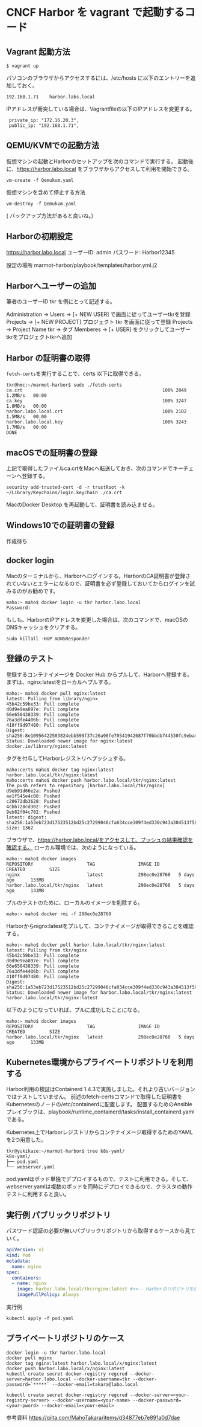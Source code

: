# CNCF Harbor を vagrant で起動するコード


## Vagrant 起動方法

~~~
$ vagrant up
~~~

パソコンのブラウザからアクセスするには、/etc/hosts に以下のエントリーを追加しておく。

~~~
192.168.1.71    harbor.labs.local
~~~

IPアドレスが衝突している場合は、Vagrantfileの以下のIPアドレスを変更する。

~~~
 private_ip: "172.16.20.3",
 public_ip: "192.168.1.71",
~~~



## QEMU/KVMでの起動方法

仮想マシンの起動とHarborのセットアップを次のコマンドで実行する。
起動後に、https://harbor.labo.local をブラウザからアクセスして利用を開始できる。

~~~
vm-create -f Qemukvm.yaml
~~~

仮想マシンを含めて停止する方法

~~~
vm-destroy -f Qemukvm.yaml
~~~

( バックアップ方法があると良いね。)


## Harborの初期設定

https://harbor.labo.local
ユーザーID: admin
パスワード: Harbor12345

設定の場所 marmot-harbor/playbook/templates/harbor.yml.j2 


## Harborへユーザーの追加

筆者のユーザーID tkr を例にとって記述する。

Administration -> Users -> [+ NEW USER] で画面に従ってユーザーtkrを登録
Projects -> [+ NEW PROJECT]  プロジェクト tkr を画面に従って登録
Projects -> Project Name tkr -> タブ Memberes -> [+ USER] をクリックしてユーザーtkrをプロジェクトtkrへ追加



## Harbor の証明書の取得

`fetch-certs`を実行することで、certs 以下に取得できる。

~~~
tkr@hmc:~/marmot-harbor$ sudo ./fetch-certs
ca.crt                                                    100% 2049     1.2MB/s   00:00    
ca.key                                                    100% 3247     1.8MB/s   00:00    
harbor.labo.local.crt                                     100% 2102     1.5MB/s   00:00    
harbor.labo.local.key                                     100% 3243     1.7MB/s   00:00    
DONE
~~~


## macOSでの証明書の登録

上記で取得したファイルca.crtをMacへ転送しておき、次のコマンドでキーチェーンへ登録する。

~~~
security add-trusted-cert -d -r trustRoot -k ~/Library/Keychains/login.keychain ./ca.crt 
~~~

MacのDocker Desktop を再起動して、証明書を読み込ませる。


## Windows10での証明書の登録

作成待ち



## docker login

Macのターミナルから、Harborへログインする。HarborのCA証明書が登録されていないとエラーになるので、証明書を必ず登録しておいてからログインを試みるのがお勧めです。

~~~
maho:~ maho$ docker login -u tkr harbor.labo.local
Password: 
~~~

もしも、HarborのIPアドレスを変更した場合は、次のコマンドで、macOSのDNSキャッシュをクリアする。

~~~
sudo killall -HUP mDNSResponder
~~~

## 登録のテスト

登録するコンテナイメージを Docker Hub からプルして、Harborへ登録する。
まずは、nginx:latestをローカルへプルする。

~~~
maho:~ maho$ docker pull nginx:latest
latest: Pulling from library/nginx
45b42c59be33: Pull complete 
d0d9e9ea897e: Pull complete 
66e650438339: Pull complete 
76a3dfe4406b: Pull complete 
410ff9d97480: Pull complete 
Digest: sha256:8e10956422503824ebb599f37c26a90fe70541942687f70bbdb744530fc9eba4
Status: Downloaded newer image for nginx:latest
docker.io/library/nginx:latest
~~~

タグを付与してHarborレジストリへプッシュする。

~~~
maho:certs maho$ docker tag nginx:latest harbor.labo.local/tkr/nginx:latest
maho:certs maho$ docker push harbor.labo.local/tkr/nginx:latest
The push refers to repository [harbor.labo.local/tkr/nginx]
d9eb91d66e2a: Pushed 
ae1f545e4c08: Pushed 
c20672db3628: Pushed 
4cbb728cd302: Pushed 
9eb82f04c782: Pushed 
latest: digest: sha256:1a53eb723d17523512bd25c27299046cfa034cce309f4ed330c943a304513f59 size: 1362
~~~

ブラウザで、https://harbor.labo.local/をアクセスして、プッシュの結果確認を確認する。
ローカル環境では、次のようになっている。

~~~
maho:~ maho$ docker images
REPOSITORY                    TAG                IMAGE ID       CREATED         SIZE
nginx                         latest             298ec0e28760   5 days ago      133MB
harbor.labo.local/tkr/nginx   latest             298ec0e28760   5 days ago      133MB
~~~

プルのテストのために、ローカルのイメージを削除する。

~~~
maho:~ maho$ docker rmi -f 298ec0e28760
~~~

Harborからnignx:latestをプルして、コンテナイメージが取得できることを確認する。

~~~
maho:~ maho$ docker pull harbor.labo.local/tkr/nginx:latest
latest: Pulling from tkr/nginx
45b42c59be33: Pull complete 
d0d9e9ea897e: Pull complete 
66e650438339: Pull complete 
76a3dfe4406b: Pull complete 
410ff9d97480: Pull complete 
Digest: sha256:1a53eb723d17523512bd25c27299046cfa034cce309f4ed330c943a304513f59
Status: Downloaded newer image for harbor.labo.local/tkr/nginx:latest
harbor.labo.local/tkr/nginx:latest
~~~

以下のようになっていれば、プルに成功したことになる。

~~~
maho:~ maho$ docker images
REPOSITORY                    TAG                IMAGE ID       CREATED         SIZE
harbor.labo.local/tkr/nginx   latest             298ec0e28760   5 days ago      133MB
~~~


## Kubernetes環境からプライベートリポジトリを利用する

Harbor利用の検証はContainerd 1.4.3で実施しました。それより古いバージョンではテストしていません。
前述のfetch-certsコマンドで取得した証明書をKubernetesのノードの/etc/containerdに配置します。
配置するためのAnsibleプレイブックは、playbook/runtime_containerd/tasks/install_containerd.yaml
である。


Kubernetes上でHarborレジストリからコンテナイメージ取得するためのYAMLを2つ用意した。

~~~
tkr@yukikaze:~/marmot-harbor$ tree k8s-yaml/
k8s-yaml/
├── pod.yaml
└── webserver.yaml
~~~

pod.yamlはポッド単独でデプロイするもので、テストに利用できる。そして、webserver.yamlは複数のポッドを同時にデプロイできるので、クラスタの動作テストに利用すると良い。


## 実行例 パブリックリポジトリ

パスワード認証の必要が無いパブリックリポジトリから取得するケースから見ていく。

~~~pod.yaml
apiVersion: v1
kind: Pod
metadata:
  name: nginx
spec:
  containers:
  - name: nginx
    image: harbor.labo.local/tkr/nginx:latest #<<-- Harborのリポジトリを設定する
    imagePullPolicy: Always
~~~

実行例

~~~
kubectl apply -f pod.yaml
~~~




## プライベートリポジトリのケース

~~~
docker login -u tkr harbor.labo.local
docker pull nginx
docker tag nginx:latest harbor.labo.local/x/nginx:latest
docker push harbor.labo.local/x/nginx:latest
kubectl create secret docker-registry regcred --docker-server=harbor.labo.local --docker-username=tkr --docker-password=`*****` --docker-email=takara@labo.local
~~~

~~~
kubectl create secret docker-registry regcred --docker-server=<your-registry-server> --docker-username=<your-name> --docker-password=<your-pword> --docker-email=<your-email>
~~~




参考資料
https://qiita.com/MahoTakara/items/d34877eb7e891a0d7dae